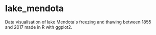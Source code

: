 # lake_mendota

Data visualisation of lake Mendota's freezing and thawing between 1855 and 2017 made in R with ggplot2.
